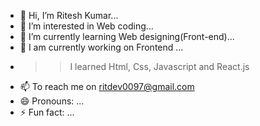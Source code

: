 - 👋 Hi, I’m Ritesh Kumar...
- 👀 I’m interested in Web coding...
- 🌱 I’m currently learning Web designing(Front-end)...
- 💞️ I am currently working on Frontend ...
- >> I learned Html, Css, Javascript and React.js
- 📫 To reach me on ritdev0097@gmail.com
- 😄 Pronouns: ...
- ⚡ Fun fact: ...

<!---
Ritdev0097/Ritdev0097 is a ✨ special ✨ repository because its `README.md` (this file) appears on your GitHub profile.
You can click the Preview link to take a look at your changes.
--->
